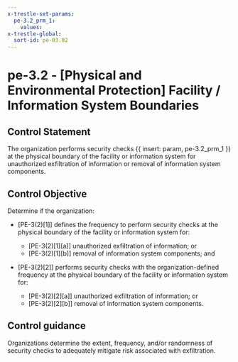 ```yaml
---
x-trestle-set-params:
  pe-3.2_prm_1:
    values:
x-trestle-global:
  sort-id: pe-03.02
---
```


# pe-3.2 - \[Physical and Environmental Protection\] Facility / Information System Boundaries

## Control Statement

The organization performs security checks {{ insert: param, pe-3.2_prm_1 }} at the physical boundary of the facility or information system for unauthorized exfiltration of information or removal of information system components.

## Control Objective

Determine if the organization:

- \[PE-3(2)[1]\] defines the frequency to perform security checks at the physical boundary of the facility or information system for:

  - \[PE-3(2)[1][a]\] unauthorized exfiltration of information; or
  - \[PE-3(2)[1][b]\] removal of information system components; and

- \[PE-3(2)[2]\] performs security checks with the organization-defined frequency at the physical boundary of the facility or information system for:

  - \[PE-3(2)[2][a]\] unauthorized exfiltration of information; or
  - \[PE-3(2)[2][b]\] removal of information system components.

## Control guidance

Organizations determine the extent, frequency, and/or randomness of security checks to adequately mitigate risk associated with exfiltration.
